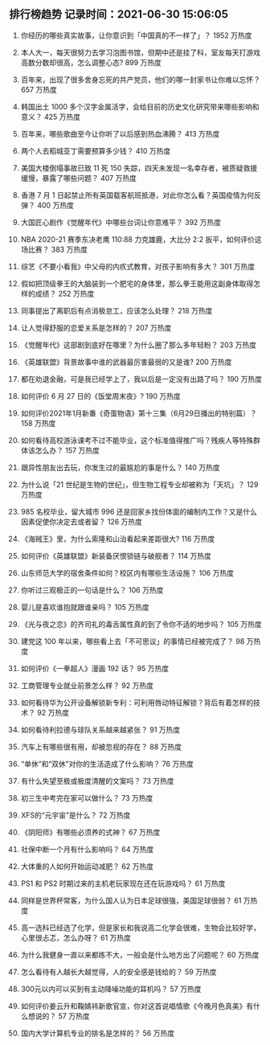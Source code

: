 
## 排行榜趋势 记录时间：2021-06-30 15:06:05
  
  1. 你经历的哪些真实故事，让你意识到「中国真的不一样了」？ 1952 万热度
    
  2. 本人大一，每天很努力去学习泡图书馆，但期中还是挂了科，室友每天打游戏高数分数却很高，怎么调整心态? 899 万热度
    
  3. 百年来，出现了很多舍身忘死的共产党员，他们的哪一封家书让你难以忘怀？ 657 万热度
    
  4. 韩国出土 1000 多个汉字金属活字，会给目前的历史文化研究带来哪些影响和意义？ 425 万热度
    
  5. 百年来，哪些歌曲至今让你听了以后感到热血沸腾？ 413 万热度
    
  6. 两个人去稻城亚丁需要预算多少钱？ 410 万热度
    
  7. 美国大楼倒塌事故已致 11 死 150 失踪，四天未发现一名幸存者，被质疑救援缓慢，暴露了哪些问题？ 407 万热度
    
  8. 香港 7 月 1 日起禁止所有英国载客航班抵港，对此你怎么看？英国疫情为何反弹？ 400 万热度
    
  9. 大国匠心剧作《觉醒年代》中哪些台词让你意难平？ 392 万热度
    
  10. NBA 2020-21 赛季东决老鹰 110:88 力克雄鹿，大比分 2:2 扳平，如何评价这场比赛？ 383 万热度
    
  11. 综艺《不要小看我》中父母的内疚式教育，对孩子影响有多大？ 301 万热度
    
  12. 假如把顶级拳王的大脑装到一个肥宅的身体里，那么拳王能用这副身体取得怎样的成绩？ 252 万热度
    
  13. 同事提出了离职后有点消极怠工，应该怎么处理？ 218 万热度
    
  14. 让人觉得舒服的恋爱关系是怎样的？ 207 万热度
    
  15. 《觉醒年代》这部剧到底好在哪里？为什么圈了那么多年轻粉？ 203 万热度
    
  16. 《英雄联盟》背景故事中谁的武器最厉害最弱的又是谁? 200 万热度
    
  17. 都在劝退金融，可是我已经学上了，我以后是一定没有出路了吗？ 190 万热度
    
  18. 如何评价 6 月 27 日的《饭堂周末夜》? 190 万热度
    
  19. 如何评价2021年1月新番《奇蛋物语》第十三集（6月29日播出的特别篇）？ 158 万热度
    
  20. 如何看待高校游泳课考不过不能毕业，这个标准值得推广吗？残疾人等特殊群体该怎么办？ 157 万热度
    
  21. 跟异性朋友出去玩，你发生过的最尴尬的事是什么？ 140 万热度
    
  22. 为什么说「21 世纪是生物的世纪」，但生物工程专业却被称为「天坑」？ 129 万热度
    
  23. 985 名校毕业，留大城市 996 还是回家乡找份体面的编制内工作？又是什么因素促使你决定去或者留？ 126 万热度
    
  24. 《海贼王》里，为什么索隆和山治看起来差距很大? 116 万热度
    
  25. 如何评价《英雄联盟》新装备厌恨锁链与破舰者？ 114 万热度
    
  26. 山东师范大学的宿舍条件如何？校区内有哪些生活设施？ 106 万热度
    
  27. 你听过三观极正的一句话是什么？ 106 万热度
    
  28. 婴儿是喜欢谁抱就跟谁亲吗？ 105 万热度
    
  29. 《光与夜之恋》的齐司礼的毒舌属性真的到了令你不适的地步吗？ 105 万热度
    
  30. 建党这 100 年以来，哪些看上去「不可思议」的事情已经被完成了？ 98 万热度
    
  31. 如何评价《一拳超人》漫画 192 话？ 95 万热度
    
  32. 工商管理专业就业前景怎么样？ 92 万热度
    
  33. 如何看待华为公开设备解锁新专利：可利用唇动特征解锁？背后有着怎样的技术？ 92 万热度
    
  34. 如何看待利拉德与球队关系越来越紧张？ 91 万热度
    
  35. 汽车上有哪些很有用，却被忽视的存在？ 88 万热度
    
  36. “单休”和“双休”对你的生活造成了什么影响？ 76 万热度
    
  37. 有什么失望至极或极度清醒的文案吗？ 73 万热度
    
  38. 初三生中考完在家可以做什么？ 73 万热度
    
  39. XFS的“元宇宙”是什么？ 72 万热度
    
  40. 《阴阳师》有哪些必须养的式神？ 67 万热度
    
  41. 社保中断一个月有什么影响吗？ 64 万热度
    
  42. 大体重的人如何开始运动减肥？ 62 万热度
    
  43. PS1 和 PS2 时期过来的主机老玩家现在还在玩游戏吗？ 61 万热度
    
  44. 同样是世界杯常客，为什么国人认为日本足球很强，美国足球很弱？ 61 万热度
    
  45. 高一选科已经选了化学，但是家长和我说高二化学会很难，生物会比较好学，心里很忐忑，怎么办呀？ 61 万热度
    
  46. 为什么我健身一直以来都练不大，一般会是什么地方出了问题呢？ 60 万热度
    
  47. 怎么看待有人越长大越觉得，人的安全感是钱给的？ 59 万热度
    
  48. 300元以内可以买到有主动降噪功能的耳机吗？ 57 万热度
    
  49. 如何评价姜云升和鞠婧祎新歌官宣，你对这首说唱情歌《今晚月色真美》有什么想说的？ 57 万热度
    
  50. 国内大学计算机专业的排名是怎样的？ 56 万热度
    